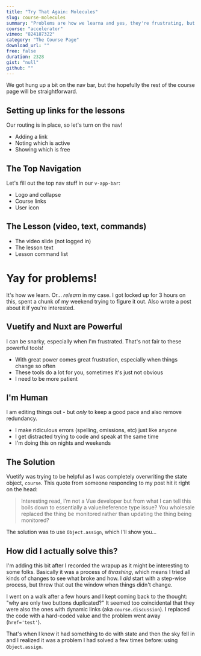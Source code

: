 ```yaml
---
title: "Try That Again: Molecules"
slug: course-molecules
summary: "Problems are how we learna and yes, they're frustrating, but wow the experience! It's very valuable."
course: "accelerator"
vimeo: "824187322"
category: "The Course Page"
download_url: ""
free: false
duration: 2328
gist: "null"
github: ""
---
```


We got hung up a bit on the nav bar, but the hopefully the rest of the course page will be straightforward.

## Setting up links for the lessons
Our routing is in place, so let's turn on the nav!

 - Adding a link
 - Noting which is active
 - Showing which is free

## The Top Navigation
Let's fill out the top nav stuff in our `v-app-bar`:

 - Logo and collapse
 - Course links
 - User icon

## The Lesson (video, text, commands) 

 - The video slide (not logged in)
 - The lesson text
 - Lesson command list

# Yay for problems!
It's how we learn. Or... _relearn_ in my case. I got locked up for 3 hours on this, spent a chunk of my weekend trying to figure it out. Also wrote a post about it if you're interested.

## Vuetify and Nuxt are Powerful
I can be snarky, especially when I'm frustrated. That's not fair to these powerful tools!

 - With great power comes great frustration, especially when things change so often
 - These tools do a lot for you, sometimes it's just not obvious
 - I need to be more patient

## I'm Human
I am editing things out - but _only_ to keep a good pace and also remove redundancy.

 - I make ridiculous errors (spelling, omissions, etc) just like anyone
 - I get distracted trying to code and speak at the same time
 - I'm doing this on nights and weekends

## The Solution
Vuetify was trying to be helpful as I was completely overwriting the state object, `course`. This quote from someone responding to my post hit it right on the head:

> Interesting read, I’m not a Vue developer but from what I can tell this boils down to essentially a value/reference type issue? You wholesale replaced the thing be monitored rather than updating the thing being monitored? 

The solution was to use `Object.assign`, which I'll show you...

## How did I actually solve this?
I'm adding this bit after I recorded the wrapup as it might be interesting to some folks. Basically it was a process of _thrashing_, which means I tried all kinds of changes to see what broke and how. I _did_ start with a step-wise process, but threw that out the window when things didn't change.

I went on a walk after a few hours and I kept coming back to the thought: "why are only two buttons duplicated?" It seemed too coincidental that they were also the ones with dynamic links (aka `course.discussion`). I replaced the code with a hard-coded value and the problem went away (`href='test'`).

That's when I knew it had something to do with state and then the sky fell in and I realized it was a problem I had solved a few times before: using `Object.assign`.
